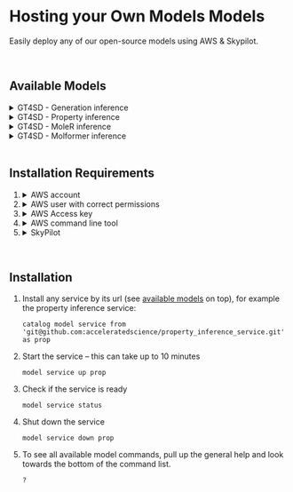 # Hosting your Own Models Models

Easily deploy any of our open-source models using AWS & Skypilot.

<br>

## Available Models

<!--  -->

<details><summary>GT4SD - Generation inference</summary>
<br>
<div markdown="block">

    git@github.com:acceleratedscience/generation_inference_service.git

[GitHub](https://github.com/acceleratedscience/generation_inference_service.git)

<!-- Todo: paragraph about model -->

</div>
</details>

<!--  -->

<details><summary>GT4SD - Property inference</summary>
<br>
<div markdown="block">

    git@github.com:acceleratedscience/property_inference_service.git

[GitHub](https://github.com/acceleratedscience/property_inference_service.git)

<!-- Todo: paragraph about model -->

</div>
</details>

<!--  -->

<details><summary>GT4SD - MoleR inference</summary>
<br>
<div markdown="block">

    git@github.com:acceleratedscience/moler_inference_service.git

[GitHub](https://github.com/acceleratedscience/moler_inference_service.git)

<!-- Todo: paragraph about model -->

</div>
</details>

<!--  -->

<details><summary>GT4SD - Molformer inference</summary>
<br>
<div markdown="block">

    git@github.com:acceleratedscience/molformer_inference_service.git

[GitHub](https://github.com/acceleratedscience/molformer_inference_service.git)

<!-- Todo: paragraph about model -->

</div>
</details>

<br>

## Installation Requirements

1.  <details><summary>AWS account</summary>

    <div markdown="block">

    -   Head to [aws.com](https://aws.com/)
    -   Click the _[Create an AWS Account]_ button in the top right corner
    -   Follow instructions, including setting up a root user

    </div>
    </details>

2.  <details><summary>AWS user with correct permissions</summary>

    <div markdown="block">

    Starting from your [AWS dashboard]:

    -   Search for _"IAM"_ in the search bar
    -   From your [IAM dashboard], click _"[Users]"_ in the lefthand sidebar
    -   Click the _[Create user]_ button in the top right hand corner
    -   Leave the _"Provide user access to the AWS Management Console"_ box unchecked
    -   Up next on the _"Set Permissions"_ screen, select the third option: _"Attach policies directly"_
    -   In the box below, click the _[Create policy]_ button
    -   Create a new policy with minimal permissions for Skypilot, following thye [Skypilot instructions](https://skypilot.readthedocs.io/en/latest/cloud-setup/cloud-permissions/aws.html)
    -   On the next screen, search for the policy you just created, which would be called `minimal-skypilot-policy` per the instructions
    -   Finish the process to attach the policy to your user

    </div>
    </details>

3.  <details><summary>AWS Access key</summary>

    <div markdown="block">

    Starting from the [IAM dashboard]:

    -   Click _"[Users]"_ in the lefthand sidebar
    -   Click on the user you created in the previous step
    -   Click _"Create access key"_ on the right side of the summary on top
    -   Select the first option, _"Command Line Interface (CLI)"_ as use case
    -   Finish the process to create the access key
    -   Store the secret access key in your password manager, as you will not be able to access it after creation

    </div>
    </details>

4.  <details><summary>AWS command line tool</summary>

    <div markdown="block">

    Starting from a terminal window:

    -   Install `awscli`

            python -m pip install awscli

        > **Note:** For more nuanced instructions, please refer to [pypi](https://pypi.org/project/awscli/#getting-started)

    -   Add the credentials for the AWS user you set up in step 3.

            aws configure

        -   Your user's access key can be found in your [IAM dashboard] > [Users], however the secret access key should have been stored in your password manager or elsewhere.
        -   The fields _"Default region name"_ and _"Default output format"_ can be left blank

    </div>
    </details>

5.  <details><summary>SkyPilot</summary>

    <div markdown="block">

    [SkyPilot](https://skypilot.readthedocs.io/en/latest/getting-started/installation.html) is a framework for running AI and batch workloads on any infrastructure. We're using AWS.

    Starting from a terminal window:

    -   If you are running OpenAD in a virtual environment, make sure your virtual environment is activated. If you followed the [default installation instructions](installation.md), you should be able to run:

            source ~/ad-venv/bin/activate

    -   Install Skypilot for AWS

            pip install "skypilot[aws]"

    -   After installation, verify if you have cloud access

            sky check

    </div>
    </details>

<br>

## Installation

1.  Install any service by its url (see [available models](#available-models) on top), for example the property inference service:

        catalog model service from 'git@github.com:acceleratedscience/property_inference_service.git' as prop

1.  Start the service – this can take up to 10 minutes

        model service up prop

1.  Check if the service is ready

        model service status

1.  Shut down the service

        model service down prop

1.  To see all available model commands, pull up the general help and look towards the bottom of the command list.

        ?

[AWS Dashboard]: https://console.aws.amazon.com
[IAM Dashboard]: https://console.aws.amazon.com/iam
[Users]: https://console.aws.amazon.com/iam/home#/users
